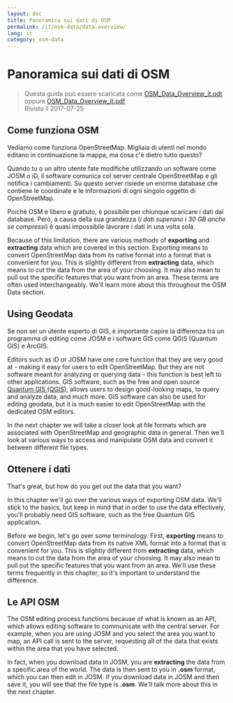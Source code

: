 ```yaml
---
layout: doc
title: Panoramica sui dati di OSM
permalink: /it/osm-data/data-overview/
lang: it
category: osm-data
---
```


 Panoramica sui dati di OSM
==================


> Questa guida può essere scaricata come [OSM_Data_Overview_it.odt](/files/OSM_Data_Overview_it.odt) oppure [OSM_Data_Overview_it.pdf](/files/OSM_Data_Overview_it.pdf)  
> Rivisto il 2017-07-25

<!--In questa sezione vedremo come funziona OpenStreetMap , questo ci aiuterà a capire bene come sono strutturati i dati e come possiamo utilizzarli al meglio. -->

Come funziona OSM
--------------
Vediamo come funziona OpenStreetMap. Migliaia di utenti nel mondo editano in continuazione la mappa, ma cosa c'è dietro tutto questo?  

Quando tu o un altro utente fate modifiche utilizzando un software come JOSM o iD, il software comunica col server centrale OpenStreetMap e gli notifica i cambiamenti. Su questo server risiede un enorme database che contiene le coordinate e le informazioni di ogni singolo oggetto di OpenStreetMap.  

Poichè OSM è libero e gratiuto, è possibile per chiunque scaricare i dati dal database. Però, a causa della sua grandezza (*i dati superano i 30 GB anche se compressi*) è quasi impossibile lavorare i dati in una volta sola.  

Because of this limitation, there are various methods of **exporting** and **extracting** data which are covered in this section. Exporting means to convert OpenStreetMap data from its native format into a format that is convenient for you. This is slightly different from **extracting** data, which means to cut the data from the area of your choosing.  It may also mean to pull out the specific features that you want from an area. These terms are often used interchangeably. We'll learn more about this throughout the OSM Data section.  

Using Geodata
--------------
Se non sei un utente esperto di GIS, è importante capire la differenza tra un programma di editing come JOSM e i software GIS come QGiS (Quantum GIS) e ArcGIS.  

Editors such as iD or JOSM have one core function that they are very good at - making it easy for users to edit OpenStreetMap. But they are not software meant for analyzing or querying data -
this function is best left to other applications. GIS software, such as the free and open source [Quantum GIS (QGIS)](http://www.qgis.org), allows users to design good-looking maps, to query and analyze data, and much more. GIS software can also be used for editing geodata, but it is much easier to edit OpenStreetMap with the dedicated OSM editors.  

In the next chapter we will take a closer look at file formats which are associated with OpenStreetMap and geographic data in general. Then we'll look at various ways to access and manipulate OSM data and convert it between different file types.  


Ottenere i dati
-----------------

That's great, but how do you get out the data that you want?  

In this chapter we'll go over the various ways of exporting OSM data. We'll stick to the basics, but keep in mind that in order to use the data effectively, you'll probably need GIS software,
such as the free Quantum GIS application.  

Before we begin, let's go over some terminology. First, **exporting** means to convert OpenStreetMap data from its native XML format into a format that is convenient for you. This is slightly different from **extracting** data, which means to cut the data from the area of your choosing.  It may also mean to pull out the specific features that you want from an area. We'll use these terms frequently in this chapter, so it's important to understand the difference.  

Le API OSM
------------
The OSM editing process functions because of what is known as an API, which allows editing software to communicate with the central server. For example, when you are using JOSM and you select the area you want to map, an API call is sent to the server, requesting all of the data that exists within the area that you have selected.  

In fact, when you download data in JOSM, you are **extracting** the data from a specific area of the world. The data is then sent to you in **.osm** format, which you can then edit in JOSM. If you download data in JOSM and then save it, you will see that the file type is **.osm**. We'll talk more about this in the next chapter.  
